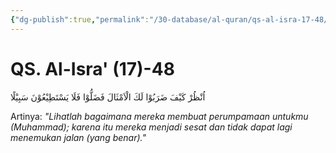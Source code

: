 ```yaml
---
{"dg-publish":true,"permalink":"/30-database/al-quran/qs-al-isra-17-48/"}
---
```



# QS. Al-Isra' (17)-48
اُنْظُرْ كَيْفَ ضَرَبُوْا لَكَ الْاَمْثَالَ فَضَلُّوْا فَلَا يَسْتَطِيْعُوْنَ سَبِيْلًا

Artinya: *"Lihatlah bagaimana mereka membuat perumpamaan untukmu (Muhammad); karena itu mereka menjadi sesat dan tidak dapat lagi menemukan jalan (yang benar)."*
